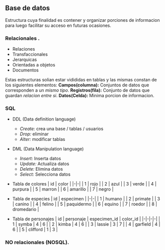 ## Base de datos
Estructura cuya finalidad es contener y organizar porciones de informacion para luego facilitar su acceso en futuras ocasiones.

### Relacionales .
* Relaciones
* Transfaccionales
* Jerarquicas
* Orientadas a objetos
* Documentos

Estas estructuras solian estar vidididas en tablas y las mismas constan de los siguientes elementos:
__Campos(columna):__ Conjuntos de datos que corresponden a un _mismo tipo_. 
__Registros(fila):__ Conjunto de datos que guardan _relacion entre si_.
__Datos(Celda):__ Minima porcion de informacion.


### SQL 
* DDL (Data definition language)
    * _Create:_ crea una base / tablas / usuarios
    * _Drop:_ eliminar
    * _Alter:_ modificar tablas

* DML (Data Manipulation language)
    * _Insert:_ Inserta datos
    * _Update:_ Actualiza datos
    * _Delete:_ Elimina datos
    * _Select:_ Selecciona datos

* Tabla de colores
    | id | color |
    |-|-|
    | 1 | rojo |
    | 2 | azul |
    | 3 | verde |
    | 4 | purpura |
    | 5 | marron |
    | 6 | amarillo |
    | 7 | negro |

* Tabla de especies
    | id | especimen |
    |-|-|
    | 1 | humano |
    | 2 | primate |
    | 3 | canino |
    | 4 | felino |
    | 5 | paquidermo |
    | 6 | equino |
    | 7 | roedor |
    | 8 | dromedario |

* Tabla de personajes
    | id | personaje | especimen_id | color_id |
    |-|-|-|-|
    | 1 | symba | 4 | 6 |
    | 2 | kimba | 4 | 6 | 
    | 3 | lassie | 3 | 7 |
    | 4 | garfield | 4 | 6 | 
    | 5 | clifford | 1 | 3 | 

### NO relacionales (NOSQL).


